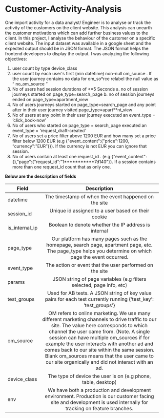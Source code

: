 # Customer-Activity-Analysis
One import activity for a data analyst/ Engineer is to analyse or track the activity of the customers on the client website. This analysis can unearth the customer motivations which can add further business values to the client. In this project, I analyse the behaviour of the customer on a specific client website. The input dataset was available in a google sheet and the expected output should be in JSON format. The JSON format helps the frontend developers to display the output. I was analyzing the following objectives: 
1. user count by type device_class
2. user count by each user's first (min datetime) non-null om_source . If the user journey contains no data for om_so*rce relabel the null value as “ no_om_source ”
3. No of users had session durations of <=5 Seconds
        a. no of session journeys started on page_type=search_page
        b. no of session journeys ended on page_type=apartment_view
4. No of users journeys started on page_type=search_page and any point after in their user journey visited page_type=apart**nt_view       
5. No of users at any point in their user journey executed an event_type = ‘click_book-now’
6. No of users who started on page_type = search_page executed an event_type = ‘request_draft-created’
7. No of users set a price filter above 1200 EUR and how many set a price filter below 1200 EUR (e.g {"event_content":{"price":1200, “currency":"EUR”}}). If the
   currency is not EUR you can ignore that session.
8. No of users contain at least one request_id . (e.g {"event_content":{},"page":{"request_id":"1***********7d140"}}. If a session contains more than one request_id count that as only one.

**Below are the description of fields**


| Field         | Description                                                   | 
| ------------- |:-----------------------------------------------------:| 
| datetime      | The timestamp of when the event happened on the site  |
| session_id    | Unique id assigned to a user based on their cookie    | 
| is_internal_ip | Boolean to denote whether the IP address is internal  |  
| page_type     | Our platform has many pages such as the homepage, search page, apartment page, etc. The page_type helps you determine on which page the event occurred.        |
|event_type     | The action or event that the user performed on the site |
| params       | JSON string of page variables (e.g filters selected, page info, etc) |
| test_groups   |  Used for AB tests. A JSON string of key value pairs for each test currently running {‘test_key’: ‘test_groups’} |
| om_source    | OM refers to online marketing. We use many different marketing channels to drive traffic to our site. The value here corresponds to which channel the user came                  from. (Note. A single session can have multiple om_sources if for example the user interacts with another ad and comes back to our site within the same session.                  Blank om_sources means that the user came to our site organically and did not interact with an ad. |
| device_class | The type of device the user is on (e.g phone, table, desktop) |
| env          |   We have both a production and development environment. Production is our customer facing site and development is used internally for tracking on feature branches.


